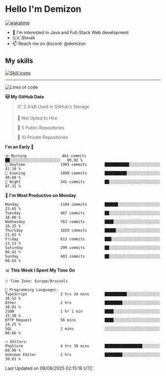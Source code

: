 # Hello I'm Demizon
[![wakatime](https://wakatime.com/badge/user/6ad1949f-d6d7-44f9-9eee-c35e54cc499b.svg)](https://wakatime.com/@6ad1949f-d6d7-44f9-9eee-c35e54cc499b)
- 👀 I’m interested in Java and Full-Stack Web development
- 🇸🇰 Slovak
- 📫 Reach me on discord: @demizon

## My skills
[![Skill icons](https://skillicons.dev/icons?i=java,js,ts,html,css,react,nextjs,tailwind,supabase,py,git,docker,linux,mysql,postgres,mongo&theme=dark)](https://github.com/Demizon3433)

---

<!--START_SECTION:waka-->
![Lines of code](https://img.shields.io/badge/From%20Hello%20World%20I%27ve%20Written-1.5%20million%20lines%20of%20code-blue)

**🐱 My GitHub Data** 

> 📦 2.4 kB Used in GitHub's Storage 
 > 
> 🚫 Not Opted to Hire
 > 
> 📜 5 Public Repositories 
 > 
> 🔑 10 Private Repositories 
 > 
**I'm an Early 🐤** 

```text
🌞 Morning                463 commits         ██░░░░░░░░░░░░░░░░░░░░░░░   09.92 % 
🌆 Daytime                1965 commits        ███████████░░░░░░░░░░░░░░   42.10 % 
🌃 Evening                1899 commits        ██████████░░░░░░░░░░░░░░░   40.68 % 
🌙 Night                  341 commits         ██░░░░░░░░░░░░░░░░░░░░░░░   07.31 % 
```
📅 **I'm Most Productive on Monday** 

```text
Monday                   1104 commits        ██████░░░░░░░░░░░░░░░░░░░   23.65 % 
Tuesday                  467 commits         ██░░░░░░░░░░░░░░░░░░░░░░░   10.00 % 
Wednesday                763 commits         ████░░░░░░░░░░░░░░░░░░░░░   16.35 % 
Thursday                 1019 commits        █████░░░░░░░░░░░░░░░░░░░░   21.83 % 
Friday                   613 commits         ███░░░░░░░░░░░░░░░░░░░░░░   13.13 % 
Saturday                 299 commits         ██░░░░░░░░░░░░░░░░░░░░░░░   06.41 % 
Sunday                   403 commits         ██░░░░░░░░░░░░░░░░░░░░░░░   08.63 % 
```


📊 **This Week I Spent My Time On** 

```text
🕑︎ Time Zone: Europe/Brussels

💬 Programming Languages: 
TypeScript               2 hrs 34 mins       ██████████░░░░░░░░░░░░░░░   38.52 % 
Other                    2 hrs               ████████░░░░░░░░░░░░░░░░░   30.01 % 
JSON                     1 hr 1 min          ████░░░░░░░░░░░░░░░░░░░░░   15.38 % 
HTTP Request             56 mins             ████░░░░░░░░░░░░░░░░░░░░░   14.25 % 
SQL                      2 mins              ░░░░░░░░░░░░░░░░░░░░░░░░░   00.66 % 

🔥 Editors: 
PhpStorm                 4 hrs 39 mins       █████████████████░░░░░░░░   69.99 % 
Unknown Editor           2 hrs               ████████░░░░░░░░░░░░░░░░░   30.01 % 
```


 Last Updated on 08/06/2025 02:15:16 UTC
<!--END_SECTION:waka-->
